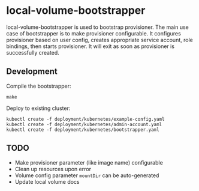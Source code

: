 # local-volume-bootstrapper

local-volume-bootstrapper is used to bootstrap provisioner. The main use case of
bootstrapper is to make provisioner configurable. It configures provisioner based
on user config, creates appropriate service account, role bindings, then starts
provisioner. It will exit as soon as provisioner is successfully created.

## Development

Compile the bootstrapper:

```console
make
```

Deploy to existing cluster:

```console
kubectl create -f deployment/kubernetes/example-config.yaml
kubectl create -f deployment/kubernetes/admin-account.yaml
kubectl create -f deployment/kubernetes/bootstrapper.yaml
```

## TODO

- Make provisioner parameter (like image name) configurable
- Clean up resources upon error
- Volume config parameter `mountDir` can be auto-generated
- Update local volume docs
